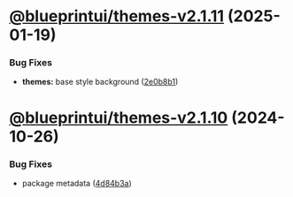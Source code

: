 # [@blueprintui/themes-v2.1.11](https://github.com/blueprintui/blueprintui/compare/@blueprintui/themes-v2.1.10...@blueprintui/themes-v2.1.11) (2025-01-19)


### Bug Fixes

* **themes:** base style background ([2e0b8b1](https://github.com/blueprintui/blueprintui/commit/2e0b8b1d352291cff72d54fc58fb3ca7fed2ff25))

# [@blueprintui/themes-v2.1.10](https://github.com/blueprintui/blueprintui/compare/@blueprintui/themes-v2.1.9...@blueprintui/themes-v2.1.10) (2024-10-26)


### Bug Fixes

* package metadata ([4d84b3a](https://github.com/blueprintui/blueprintui/commit/4d84b3a717074c70f0d7816efee57f4381e90d4a))

